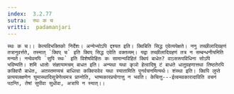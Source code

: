 ```yaml
---
index:  3.2.77
sutra:  स्थः क च
vritti:  padamanjari
---
```


	स्थः क च।। केत्यविभक्तिको निर्देशः। अन्येभ्योऽपि द्दश्यत इति। क्विबिति सिद्ध एवेत्यपेक्षते। ननु तच्छीलादिग्रहणं तत्रानुवर्त्तते, तस्मात् `क्विप् च` इति क्विप् सिद्ध एवेति वक्तव्यम्। यद्वा तच्छीलादिग्रहणं तत्र न सम्बन्धनीयमिति मन्यते। नन्वेवमपि `सुपि स्थः` इति विशेषविहितः कः सामान्यविहितं क्विपं बाधेत? वाऽसरूपविधिना सोऽपि भविष्यति। शमि धातोः संज्ञायामचम् बाधत इति। अन्यथा यथा कृञो हेत्वादिषु टं बाधते धातुग्रहणात्तथा तिष्ठतेरपि कक्विपौ बाधेत, अतस्तमप्यचं बाधित्वा कक्विपावेव यथा स्यातामिति पुनर्वचनमित्यर्थः। शंस्था इति। क्विपि लुप्ते प्रत्ययलक्षणेन घुमास्थादिसूत्रेणेत्वमत्र प्राप्नोति, भाष्यकारप्रयोगात्तु न भवति। केचित्तु---ईत्वमवकारादाविति वचनं पठन्ति, तेषां सुपीवा सुधीवा, अत्रापि न स्यात्।।
